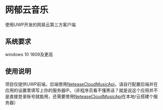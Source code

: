 # 网郁云音乐

使用UWP开发的网易云第三方客户端

## 系统要求
windows 10 1809及更高

## 使用说明
项目仅提供UWP前端，后端使用[NeteaseCloudMusicApi](https://github.com/Binaryify/NeteaseCloudMusicApi)，请自行配置后端并在应用的设置里填写上你的服务器IP。（非程序员看不懂黑话？就是说这个应用并不是直接登录账号就能用，还需要使用[NeteaseCloudMusicApi](https://github.com/Binaryify/NeteaseCloudMusicApi)在本地/云搭建个服务器）

